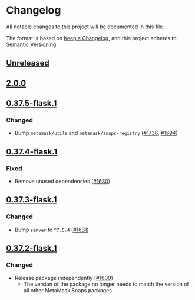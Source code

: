 # Changelog
All notable changes to this project will be documented in this file.

The format is based on [Keep a Changelog](https://keepachangelog.com/en/1.0.0/),
and this project adheres to [Semantic Versioning](https://semver.org/spec/v2.0.0.html).

## [Unreleased]

## [2.0.0]

## [0.37.5-flask.1]
### Changed
- Bump `metamask/utils` and `metamask/snaps-registry` ([#1738](https://github.com/MetaMask/snaps/pull/1738), [#1694](https://github.com/MetaMask/snaps/pull/1694))

## [0.37.4-flask.1]
### Fixed
- Remove unused dependencies ([#1680](https://github.com/MetaMask/snaps/pull/1680))

## [0.37.3-flask.1]
### Changed
- Bump `semver` to `^7.5.4` ([#1631](https://github.com/MetaMask/snaps/pull/1631))

## [0.37.2-flask.1]
### Changed
- Release package independently ([#1600](https://github.com/MetaMask/snaps/pull/1600))
  - The version of the package no longer needs to match the version of all other
    MetaMask Snaps packages.

[Unreleased]: https://github.com/MetaMask/snaps/compare/@metamask/snaps-ui@2.0.0...HEAD
[2.0.0]: https://github.com/MetaMask/snaps/compare/@metamask/snaps-ui@0.37.5-flask.1...@metamask/snaps-ui@2.0.0
[0.37.5-flask.1]: https://github.com/MetaMask/snaps/compare/@metamask/snaps-ui@0.37.4-flask.1...@metamask/snaps-ui@0.37.5-flask.1
[0.37.4-flask.1]: https://github.com/MetaMask/snaps/compare/@metamask/snaps-ui@0.37.3-flask.1...@metamask/snaps-ui@0.37.4-flask.1
[0.37.3-flask.1]: https://github.com/MetaMask/snaps/compare/@metamask/snaps-ui@0.37.2-flask.1...@metamask/snaps-ui@0.37.3-flask.1
[0.37.2-flask.1]: https://github.com/MetaMask/snaps/releases/tag/@metamask/snaps-ui@0.37.2-flask.1
